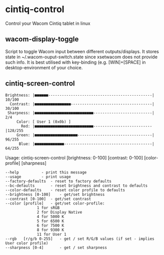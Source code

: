 # cintiq-control
Control your Wacom Cintiq tablet in linux
## wacom-display-toggle
Script to toggle Wacom input between different outputs/displays. It stores state in ~/.wacom-ouput-switch.state since xsetwacom does not provide such info. It is best utilised with key-binding (e.g. [WIN]+[SPACE] in desktop-environment of your choice.
## cintiq-screen-control
```
Brightness: |■■■■■■----------------------------------------------| 10/100
  Contrast: |■■■■■■■■■■■■■■■■------------------------------------| 30/100
 Sharpness: |■■■■■■■■■■■■■■■■■■■■■■■■■■--------------------------|  2/4
     Color: [ User 1 (0x0b) ]
       Red: |■■■■■■■■■■■■■■■■■■■■■■■■■■--------------------------|128/255
     Green: |■■■■■■■■■■■■■■■■■■■---------------------------------| 96/255
      Blue: |■■■■■■■■■■■■■---------------------------------------| 64/255
```
Usage: cintiq-screen-control [brightness: 0-100] [contrast: 0-100] [color-profile] [sharpness]
```
--help			- print this message
--usage			- print usage
--factory-defaults	- reset to factory defaults
--bc-defaults		- reset brightness and contrast to defaults
--color-defaults	- reset color profile to defaults
--brightness [0-100]    - get/set brightness
--contrast [0-100]	- get/set contrast
--color [profile]	- get/set color-profile:
			  1 for sRGB
			  2 for Display Native
			  4 for 5000 K
			  5 for 6500 K
			  6 for 7500 K
			  8 for 9300 K
			  11 for User 1
--rgb	[r/g/b 0-255]   - get / set R/G/B values (if set - implies User color profile)
--sharpness [0-4]       - get / set sharpness
```
